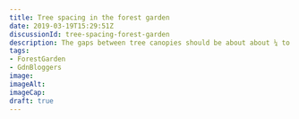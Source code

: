 ```yaml
---
title: Tree spacing in the forest garden
date: 2019-03-19T15:29:51Z
discussionId: tree-spacing-forest-garden
description: The gaps between tree canopies should be about about ¼ to ½ of the average tree canopy diameter. This is so enough light reaches the understorey plants.
tags: 
- ForestGarden
- GdnBloggers
image: 
imageAlt: 
imageCap: 
draft: true
---
```


